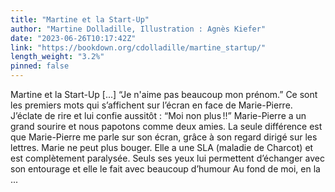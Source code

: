 ```yaml
---
title: "Martine et la Start-Up"
author: "Martine Dolladille, Illustration : Agnès Kiefer"
date: "2023-06-26T10:17:42Z"
link: "https://bookdown.org/cdolladille/martine_startup/"
length_weight: "3.2%"
pinned: false
---
```


Martine et la Start-Up [...] “Je n'aime pas beaucoup mon prénom.” Ce sont les premiers mots qui s’affichent sur l’écran en face de Marie-Pierre. J’éclate de rire et lui confie aussitôt : “Moi non plus !!” Marie-Pierre a un grand sourire et nous papotons comme deux amies. La seule différence est que Marie-Pierre me parle sur son écran, grâce à son regard dirigé sur les lettres. Marie ne peut plus bouger. Elle a une SLA (maladie de Charcot) et est complètement paralysée. Seuls ses yeux lui permettent d’échanger avec son entourage et elle le fait avec beaucoup d’humour Au fond de moi, en la ...
